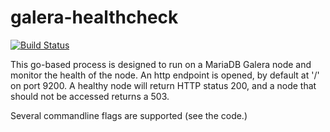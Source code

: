 galera-healthcheck
==================

[![Build Status](https://travis-ci.org/cloudfoundry-incubator/galera-healthcheck.svg?branch=master)](https://travis-ci.org/cloudfoundry-incubator/galera-healthcheck)


This go-based process is designed to run on a MariaDB Galera node and monitor the health of the node.
An http endpoint is opened, by default at '/' on port 9200.
A healthy node will return HTTP status 200, and a node that should not be accessed returns a 503.

Several commandline flags are supported (see the code.)
